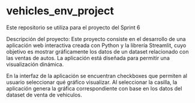 # vehicles_env_project
Este repositorio se utiliza para el proyecto del Sprint 6

Descripción del proyecto:
Este proyecto consiste en el desarrollo de una aplicación web interactiva creada con Python y la librería Streamlit, cuyo objetivo es mostrar gráficamente los datos de un dataset relacionado con las ventas de autos. La aplicación está diseñada para permitir una visualización dinámica.

En la interfaz de la aplicación se encuentran checkboxes que permiten al usuario seleccionar qué gráfico visualizar. Al seleccionar la casilla, la aplicación genera la gráfica correspondiente con base en los datos del dataset de venta de vehiculos.
